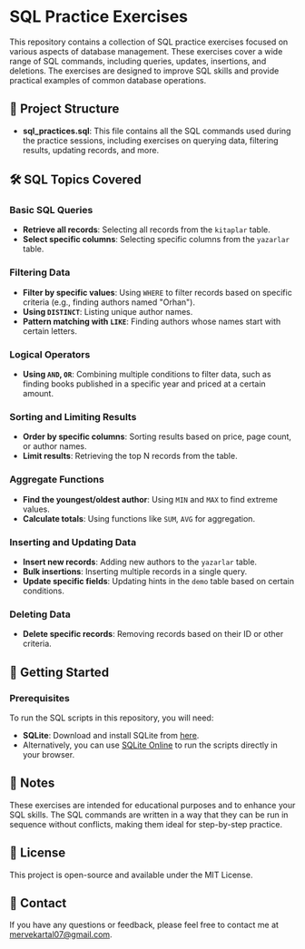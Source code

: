 # SQL Practice Exercises

This repository contains a collection of SQL practice exercises focused on various aspects of database management. These exercises cover a wide range of SQL commands, including queries, updates, insertions, and deletions. The exercises are designed to improve SQL skills and provide practical examples of common database operations.

## 📁 Project Structure

- **sql_practices.sql**: This file contains all the SQL commands used during the practice sessions, including exercises on querying data, filtering results, updating records, and more.

## 🛠️ SQL Topics Covered

### **Basic SQL Queries**
- **Retrieve all records**: Selecting all records from the `kitaplar` table.
- **Select specific columns**: Selecting specific columns from the `yazarlar` table.

### **Filtering Data**
- **Filter by specific values**: Using `WHERE` to filter records based on specific criteria (e.g., finding authors named "Orhan").
- **Using `DISTINCT`**: Listing unique author names.
- **Pattern matching with `LIKE`**: Finding authors whose names start with certain letters.

### **Logical Operators**
- **Using `AND`, `OR`**: Combining multiple conditions to filter data, such as finding books published in a specific year and priced at a certain amount.

### **Sorting and Limiting Results**
- **Order by specific columns**: Sorting results based on price, page count, or author names.
- **Limit results**: Retrieving the top N records from the table.

### **Aggregate Functions**
- **Find the youngest/oldest author**: Using `MIN` and `MAX` to find extreme values.
- **Calculate totals**: Using functions like `SUM`, `AVG` for aggregation.

### **Inserting and Updating Data**
- **Insert new records**: Adding new authors to the `yazarlar` table.
- **Bulk insertions**: Inserting multiple records in a single query.
- **Update specific fields**: Updating hints in the `demo` table based on certain conditions.

### **Deleting Data**
- **Delete specific records**: Removing records based on their ID or other criteria.

## 🚀 Getting Started

### Prerequisites
To run the SQL scripts in this repository, you will need:
- **SQLite**: Download and install SQLite from [here](https://www.sqlite.org/download.html).
- Alternatively, you can use [SQLite Online](https://sqliteonline.com/) to run the scripts directly in your browser.
   
## 📝 Notes
These exercises are intended for educational purposes and to enhance your SQL skills.
The SQL commands are written in a way that they can be run in sequence without conflicts, making them ideal for step-by-step practice.

## 📄 License
This project is open-source and available under the MIT License.

## 📧 Contact
If you have any questions or feedback, please feel free to contact me at mervekartal07@gmail.com.
